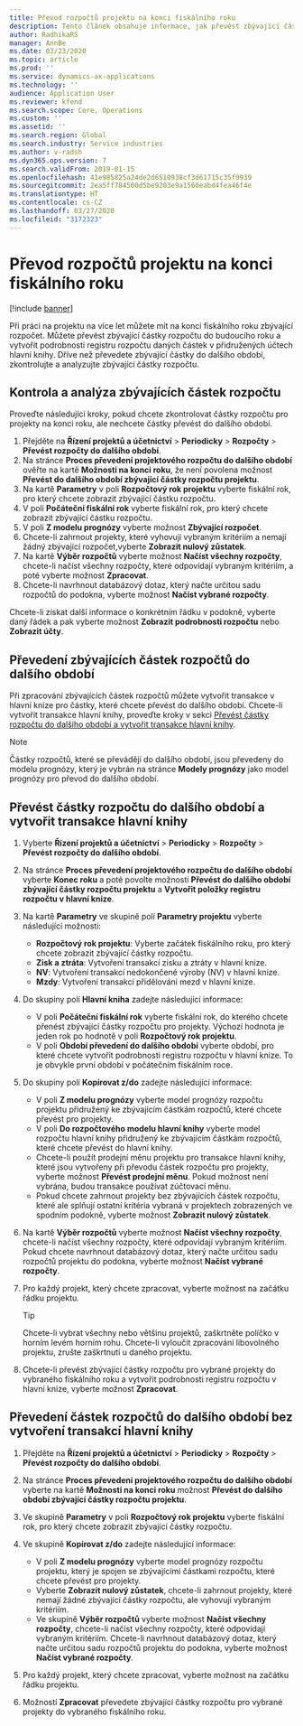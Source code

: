 ```yaml
---
title: Převod rozpočtů projektu na konci fiskálního roku
description: Tento článek obsahuje informace, jak převést zbývající částky rozpočtu do budoucích let a vytvořit podrobnosti o registru rozpočtu.
author: RadhikaRS
manager: AnnBe
ms.date: 03/23/2020
ms.topic: article
ms.prod: ''
ms.service: dynamics-ax-applications
ms.technology: ''
audience: Application User
ms.reviewer: kfend
ms.search.scope: Core, Operations
ms.custom: ''
ms.assetid: ''
ms.search.region: Global
ms.search.industry: Service industries
ms.author: v-radsh
ms.dyn365.ops.version: 7
ms.search.validFrom: 2019-01-15
ms.openlocfilehash: 41e985825a24de2d6510938cf3d61715c35f9939
ms.sourcegitcommit: 2ea5ff784500d5be9203e9a1560eabd4fea46f4e
ms.translationtype: HT
ms.contentlocale: cs-CZ
ms.lasthandoff: 03/27/2020
ms.locfileid: "3172323"
---
```

# <a name="transfer-project-budgets-at-fiscal-year-end"></a>Převod rozpočtů projektu na konci fiskálního roku

[!include [banner](../includes/banner.md)]

Při práci na projektu na více let můžete mít na konci fiskálního roku zbývající rozpočet. Můžete převést zbývající částky rozpočtu do budoucího roku a vytvořit podrobnosti registru rozpočtu daných částek v přidružených účtech hlavní knihy. Dříve než převedete zbývající částky do dalšího období, zkontrolujte a analyzujte zbývající částky rozpočtu.

## <a name="review-and-analyze-remaining-budget-amounts"></a>Kontrola a analýza zbývajících částek rozpočtu

Proveďte následující kroky, pokud chcete zkontrolovat částky rozpočtu pro projekty na konci roku, ale nechcete částky převést do dalšího období.

1. Přejděte na **Řízení projektů a účetnictví** > **Periodicky** > **Rozpočty** > **Převést rozpočty do dalšího období**. 
2. Na stránce **Proces převedení projektového rozpočtu do dalšího období** ověřte na kartě **Možnosti na konci roku**, že není povolena možnost **Převést do dalšího období zbývající částky rozpočtu projektu**.
3. Na kartě **Parametry** v poli **Rozpočtový rok projektu** vyberte fiskální rok, pro který chcete zobrazit zbývající částku rozpočtu. 
4. V poli **Počáteční fiskální rok** vyberte fiskální rok, pro který chcete zobrazit zbývající částku rozpočtu. 
5. V poli **Z modelu prognózy** vyberte možnost **Zbývající rozpočet**. 
6. Chcete-li zahrnout projekty, které vyhovují vybraným kritériím a nemají žádný zbývající rozpočet,vyberte **Zobrazit nulový zůstatek**.  
7. Na kartě **Výběr rozpočtů** vyberte možnost **Načíst všechny rozpočty**, chcete-li načíst všechny rozpočty, které odpovídají vybraným kritériím, a poté vyberte možnost **Zpracovat**. 
8. Chcete-li navrhnout databázový dotaz, který načte určitou sadu rozpočtů do podokna, vyberte možnost **Načíst vybrané rozpočty**.

Chcete-li získat další informace o konkrétním řádku v podokně, vyberte daný řádek a pak vyberte možnost **Zobrazit podrobnosti rozpočtu** nebo **Zobrazit účty**.

## <a name="carry-forward-remaining-budget-amounts"></a>Převedení zbývajících částek rozpočtů do dalšího období 

Při zpracování zbývajících částek rozpočtů můžete vytvořit transakce v hlavní knize pro částky, které chcete převést do dalšího období. Chcete-li vytvořit transakce hlavní knihy, proveďte kroky v sekci [Převést částky rozpočtu do dalšího období a vytvořit transakce hlavní knihy](#carry-forward). 

> [!NOTE]
> Částky rozpočtů, které se převádějí do dalšího období, jsou převedeny do modelu prognózy, který je vybrán na stránce **Modely prognózy** jako model prognózy pro převod do dalšího období.  

## <a name="carry-forward-budget-amounts-and-create-general-ledger-transactions"></a><a name="carry-forward"></a>Převést částky rozpočtu do dalšího období a vytvořit transakce hlavní knihy

1.  Vyberte **Řízení projektů a účetnictví** > **Periodicky** > **Rozpočty** > **Převést rozpočty do dalšího období**. 
2. Na stránce **Proces převedení projektového rozpočtu do dalšího období** vyberte **Konec roku** a poté povolte možnosti **Převést do dalšího období zbývající částky rozpočtu projektu** a **Vytvořit položky registru rozpočtu v hlavní knize**. 
3. Na kartě **Parametry** ve skupině polí **Parametry projektu** vyberte následující možnosti:

   - **Rozpočtový rok projektu**: Vyberte začátek fiskálního roku, pro který chcete zobrazit zbývající částky rozpočtu. 
   - **Zisk a ztráta**: Vytvoření transakcí zisku a ztráty v hlavní knize. 
   -  **NV**: Vytvoření transakcí nedokončené výroby (NV) v hlavní knize.
   -  **Mzdy**: Vytvoření transakcí přidělování mezd v hlavní knize. 

5. Do skupiny polí **Hlavní kniha** zadejte následující informace: 

   - V poli **Počáteční fiskální rok** vyberte fiskální rok, do kterého chcete přenést zbývající částky rozpočtu pro projekty. Výchozí hodnota je jeden rok po hodnotě v poli **Rozpočtový rok projektu**.
   -  V poli **Období převedení do dalšího období** vyberte období, pro které chcete vytvořit podrobnosti registru rozpočtu v hlavní knize. To je obvykle první období v počátečním fiskálním roce.

6. Do skupiny polí **Kopírovat z/do** zadejte následující informace:

   - V poli **Z modelu prognózy** vyberte model prognózy rozpočtu projektu přidružený ke zbývajícím částkám rozpočtů, které chcete převést pro projekty. 
   - V poli **Do rozpočtového modelu hlavní knihy** vyberte model rozpočtu hlavní knihy přidružený ke zbývajícím částkám rozpočtů, které chcete převést do hlavní knihy. 
   -  Chcete-li použít prodejní měnu projektu pro transakce hlavní knihy, které jsou vytvořeny při převodu částek rozpočtu pro projekty, vyberte možnost **Převést prodejní měnu**. Pokud možnost není vybrána, budou transakce používat zúčtovací měnu. 
   -  Pokud chcete zahrnout projekty bez zbývajících částek rozpočtu, které ale splňují ostatní kritéria vybraná v projektech zobrazených ve spodním podokně, vyberte možnost **Zobrazit nulový zůstatek**.

7. Na kartě **Výběr rozpočtů** vyberte možnost **Načíst všechny rozpočty**, chcete-li načíst všechny rozpočty, které odpovídají vybraným kritériím. Pokud chcete navrhnout databázový dotaz, který načte určitou sadu rozpočtů projektu do podokna, vyberte možnost **Načíst vybrané rozpočty**.
8. Pro každý projekt, který chcete zpracovat, vyberte možnost na začátku řádku projektu.

    > [!TIP]
    > Chcete-li vybrat všechny nebo většinu projektů, zaškrtněte políčko v horním levém horním rohu. Chcete-li vyloučit zpracování libovolného projektu, zrušte zaškrtnutí u daného projektu.

9. Chcete-li převést zbývající částky rozpočtu pro vybrané projekty do vybraného fiskálního roku a vytvořit podrobnosti registru rozpočtu v hlavní knize, vyberte možnost **Zpracovat**.

## <a name="carry-forward-budget-amounts-without-creating-general-ledger-transactions"></a>Převedení částek rozpočtů do dalšího období bez vytvoření transakcí hlavní knihy

1. Přejděte na **Řízení projektů a účetnictví** > **Periodicky** > **Rozpočty** > **Převést rozpočty do dalšího období**.
2. Na stránce **Proces převedení projektového rozpočtu do dalšího období** vyberte na kartě **Možnosti na konci roku** možnost **Převést do dalšího období zbývající částky rozpočtu projektu**.
3. Ve skupině **Parametry** v poli **Rozpočtový rok projektu** vyberte fiskální rok, pro který chcete zobrazit zbývající částky rozpočtu.
4. Ve skupině **Kopírovat z/do** zadejte následující informace:

   - V poli **Z modelu prognózy** vyberte model prognózy rozpočtu projektu, který je spojen se zbývajícími částkami rozpočtu, které chcete převést pro projekty. 
   - Vyberte **Zobrazit nulový zůstatek**, chcete-li zahrnout projekty, které nemají žádné zbývající částky rozpočtu, ale vyhovují vybraným kritériím.
   - Ve skupině **Výběr rozpočtů** vyberte možnost **Načíst všechny rozpočty**, chcete-li načíst všechny rozpočty, které odpovídají vybraným kritériím. Chcete-li navrhnout databázový dotaz, který načte určitou sadu rozpočtů projektu do podokna, vyberte možnost **Načíst vybrané rozpočty**.

5. Pro každý projekt, který chcete zpracovat, vyberte možnost na začátku řádku projektu. 
6. Možností **Zpracovat** převedete zbývající částky rozpočtu pro vybrané projekty do vybraného fiskálního roku.

